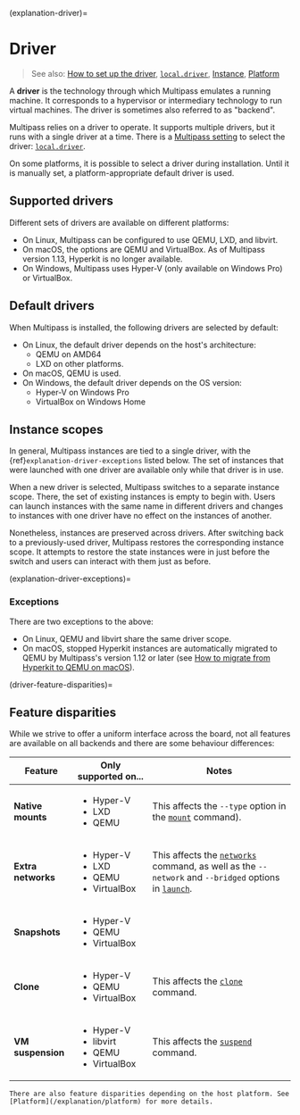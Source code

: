 (explanation-driver)=
# Driver

> See also: [How to set up the driver](/how-to-guides/customise-multipass/set-up-the-driver), [`local.driver`](/reference/settings/local-driver), [Instance](/explanation/instance), [Platform](/explanation/platform)

A **driver** is the technology through which Multipass emulates a running machine. It corresponds to a hypervisor or intermediary technology to run virtual machines. The driver is sometimes also referred to as "backend".

Multipass relies on a driver to operate. It supports multiple drivers, but it runs with a single driver at a time. There is a [Multipass setting](/reference/settings/index) to select the driver: [`local.driver`](/reference/settings/local-driver).

On some platforms, it is possible to select a driver during installation. Until it is manually set, a platform-appropriate default driver is used.

## Supported drivers

Different sets of drivers are available on different platforms:

- On Linux, Multipass can be configured to use QEMU, LXD, and libvirt.
- On macOS, the options are QEMU and VirtualBox. As of Multipass version 1.13, Hyperkit is no longer available.
- On Windows, Multipass uses Hyper-V (only available on Windows Pro) or VirtualBox.

## Default drivers

When Multipass is installed, the following drivers are selected by default:

- On Linux, the default driver depends on the host's architecture:
    + QEMU on AMD64
    + LXD on other platforms.
- On macOS, QEMU is used.
- On Windows, the default driver depends on the OS version:
  + Hyper-V on Windows Pro
  + VirtualBox on Windows Home

## Instance scopes

In general, Multipass instances are tied to a single driver, with the {ref}`explanation-driver-exceptions` listed below. The set of instances that were launched with one driver are available only while that driver is in use.

When a new driver is selected, Multipass switches to a separate instance scope. There, the set of existing instances is empty to begin with. Users can launch instances with the same name in different drivers and changes to instances with one driver have no effect on the instances of another.

Nonetheless, instances are preserved across drivers. After switching back to a previously-used driver, Multipass restores the corresponding instance scope. It attempts to restore the state instances were in just before the switch and users can interact with them just as before.

(explanation-driver-exceptions)=
### Exceptions

There are two exceptions to the above:

  - On Linux, QEMU and libvirt share the same driver scope.
  - On macOS, stopped Hyperkit instances are automatically migrated to QEMU by Multipass's version 1.12 or later (see [How to migrate from Hyperkit to QEMU on macOS](/how-to-guides/customise-multipass/migrate-from-hyperkit-to-qemu-on-macos)).

(driver-feature-disparities)=
## Feature disparities

While we strive to offer a uniform interface across the board, not all features are available on all backends and there are some behaviour differences:

| Feature | Only supported on... | Notes |
|--- | --- | --- |
| **Native mounts** | <ul><li>Hyper-V</li><li>LXD</li><li>QEMU</li></ul> | This affects the `--type` option in the [`mount`](/reference/command-line-interface/mount) command). |
| **Extra networks** | <ul><li>Hyper-V</li><li>LXD</li><li>QEMU</li><li>VirtualBox</li></ul> | This affects the [`networks`](/reference/command-line-interface/networks) command, as well as the `--network` and `--bridged` options in [`launch`](/reference/command-line-interface/launch). |
| **Snapshots** | <ul><li>Hyper-V</li><li>QEMU</li><li>VirtualBox</li></ul> |  |
| **Clone** | <ul><li>Hyper-V</li><li>QEMU</li><li>VirtualBox</li></ul> |  This affects the [`clone`](/reference/command-line-interface/clone) command.|
| **VM suspension** | <ul><li>Hyper-V</li><li>libvirt</li><li>QEMU</li><li>VirtualBox</li></ul> | This affects the [`suspend`](/reference/command-line-interface/suspend) command. |

<!-- old formatting
- **Native mounts** are supported only on Hyper-V, QEMU, and LXD. This affects the `--type` option in the [`mount`](/reference/command-line-interface/mount) command).
- **Extra networks** are supported only on LXD, Hyper-V, VirtualBox, and QEMU on macOS. This affects the [`networks`](/reference/command-line-interface/networks) command, as well as the `--network` and `--bridged` options in [`launch`](/reference/command-line-interface/launch).
- **Snapshots** are supported only on QEMU, Hyper-V, and VirtualBox *[the latter since version 1.15]*.
- **VM suspension** is supported on QEMU, libvirt, Hyper-V, and VirtualBox. This affects the [`suspend`](/reference/command-line-interface/suspend) command.
-->

```{note}
There are also feature disparities depending on the host platform. See [Platform](/explanation/platform) for more details.
```
